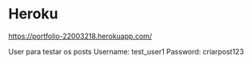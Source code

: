 # Heroku

https://portfolio-22003218.herokuapp.com/

User para testar os posts
Username: test_user1
Password: criarpost123
